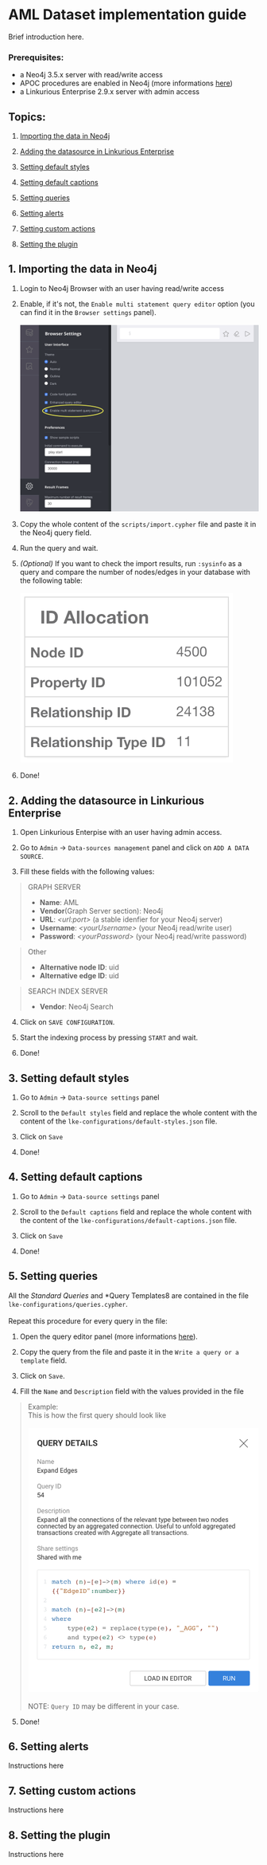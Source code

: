 # AML Dataset implementation guide
Brief introduction here.

### Prerequisites:
- a  Neo4j 3.5.x server with read/write access
- APOC procedures are enabled in Neo4j (more informations [here](https://neo4j.com/docs/labs/apoc/current/introduction/#installation))
- a  Linkurious Enterprise 2.9.x server with admin access

## Topics:

1. [Importing the data in Neo4j](#1-importing-the-data-in-neo4j)

2. [Adding the datasource in Linkurious Enterprise](#2-adding-the-datasource-in-linkurious-enterprise)

3. [Setting default styles](#3-setting-default-styles)

4. [Setting default captions](#4-setting-default-captions)

5. [Setting queries](#5-setting-queries)

6. [Setting alerts](#6-setting-alerts)

7. [Setting custom actions](#7-setting-custom-actions)

8. [Setting the plugin](#8-setting-the-plugin)

## 1. Importing the data in Neo4j

1. Login to Neo4j Browser with an user having read/write access

2. Enable, if it's not, the `Enable multi statement query editor` option (you can find it in the `Browser settings` panel).\
\
![](assets/img/IMG_01.png)

3. Copy the whole content of the `scripts/import.cypher` file and paste it in the Neo4j query field.

4. Run the query and wait.

5. *(Optional)* If you want to check the import results, run `:sysinfo` as a query and compare the number of nodes/edges in your database with the following table:\
\
![](assets/img/IMG_02.png)

6. Done!



## 2. Adding the datasource in Linkurious Enterprise

1. Open Linkurious Enterpise with an user having admin access.

2. Go to `Admin` -> `Data-sources management` panel and click on `ADD A DATA SOURCE`.

3. Fill these fields with the following values:
> GRAPH SERVER
> - **Name**: AML
> - **Vendor**(Graph Server section): Neo4j
> - **URL**: *\<url:port>* (a stable idenfier for your Neo4j server)
> - **Username**: *\<yourUsername\>* (your Neo4j read/write user)
> - **Password**: *\<yourPassword\>* (your Neo4j read/write password)

>Other
> - **Alternative node ID**: uid
> - **Alternative edge ID**: uid

>SEARCH INDEX SERVER
> - **Vendor**: Neo4j Search

4. Click on `SAVE CONFIGURATION`.

5. Start the indexing process by pressing `START` and wait.

6. Done!

## 3. Setting default styles

1. Go to `Admin` -> `Data-source settings` panel

2. Scroll to the `Default styles` field and replace the whole content with the content of the `lke-configurations/default-styles.json` file.

3. Click on `Save`

4. Done!


## 4. Setting default captions

1. Go to `Admin` -> `Data-source settings` panel

2. Scroll to the `Default captions` field and replace the whole content with the content of the `lke-configurations/default-captions.json` file.

3. Click on `Save`

4. Done!

## 5. Setting queries

All the *Standard Queries* and *Query Templates8 are contained in the file `lke-configurations/queries.cypher`.\
\
Repeat this procedure for every query in the file:

1. Open the query editor panel (more informations [here](https://doc.linkurio.us/user-manual/latest/query-templates/#managing-queries-and-templates)).

2. Copy the query from the file and paste it in the `Write a query or a template` field.

3. Click on `Save`.

4. Fill the `Name` and `Description` field with the values provided in the file

> Example:\
> This is how the first query should look like \
> \
> ![](assets/img/IMG_03.png)\
> \
> NOTE: `Query ID` may be different in your case.

5. Done!

## 6. Setting alerts
Instructions here

## 7. Setting custom actions
Instructions here

## 8. Setting the plugin
Instructions here